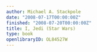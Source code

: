```yaml
---
author: Michael A. Stackpole
date: "2008-07-17T00:00:00Z"
finished: "2008-07-20T00:00:00Z"
title: I, Jedi (Star Wars)
type: book
openlibraryID: OL84527W
---
```

